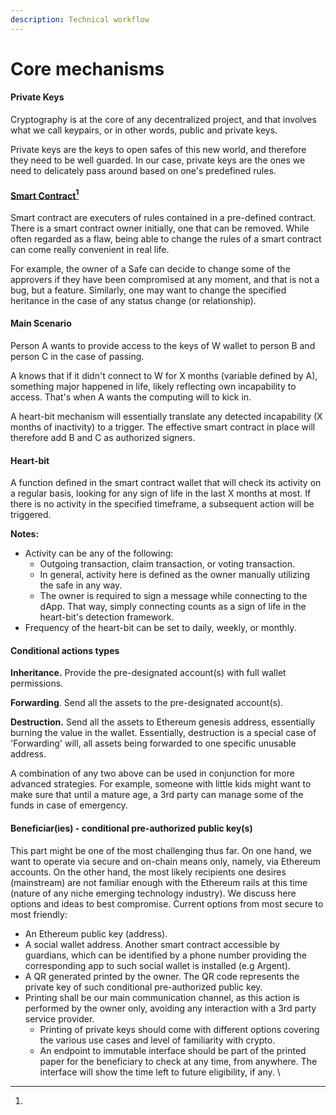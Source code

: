 ```yaml
---
description: Technical workflow
---
```


# Core mechanisms

#### Private Keys

Cryptography is at the core of any decentralized project, and that involves what we call keypairs, or in other words, public and private keys.&#x20;

Private keys are the keys to open safes of this new world, and therefore they need to be well guarded. In our case, private keys are the ones we need to delicately pass around based on one's predefined rules.

#### [Smart Contract](#user-content-fn-1)[^1]

Smart contract are executers of rules contained in a pre-defined contract. There is a smart contract owner initially, one that can be removed. While often regarded as a flaw, being able to change the rules of a smart contract can come really convenient in real life.&#x20;

For example, the owner of a Safe can decide to change some of the approvers if they have been compromised at any moment, and that is not a bug, but a feature. Similarly, one may want to change the specified heritance in the case of any status change (or relationship).

#### Main Scenario

Person A wants to provide access to the keys of W wallet to person B and person C in the case of passing.&#x20;

A knows that if it didn't connect to W for X months (variable defined by A), something major happened in life, likely reflecting own incapability to access. That's when A wants the computing will to kick in.

A heart-bit mechanism will essentially translate any detected incapability (X months of inactivity) to a trigger. The effective smart contract in place will therefore add B and C as authorized signers.&#x20;

#### Heart-bit

A function defined in the smart contract wallet that will check its activity on a regular basis, looking for any sign of life in the last X months at most. If there is no activity in the specified timeframe, a subsequent action will be triggered.&#x20;

**Notes:**

* Activity can be any of the following:&#x20;
  * Outgoing transaction, claim transaction, or voting transaction.
  * In general, activity here is defined as the owner manually utilizing the safe in any way.
  * The owner is required to sign a message while connecting to the dApp. That way, simply connecting counts as a sign of life in the heart-bit's detection framework.
* Frequency of the heart-bit can be set to daily, weekly, or monthly.

#### Conditional actions types

**Inheritance.** Provide the pre-designated account(s) with full wallet permissions.

**Forwarding**. Send all the assets to the pre-designated account(s).

**Destruction.** Send all the assets to Ethereum genesis address, essentially burning the value in the wallet. Essentially, destruction is a special case of 'Forwarding' will, all assets being forwarded to one specific unusable address.

A combination of any two above can be used in conjunction for more advanced strategies. For example, someone with little kids might want to make sure that until a mature age, a 3rd party can manage some of the funds in case of emergency.&#x20;



#### Beneficiar(ies) - conditional pre-authorized public key(s)

This part might be one of the most challenging thus far. On one hand, we want to operate via secure and on-chain means only, namely, via Ethereum accounts. On the other hand, the most likely recipients one desires (mainstream) are not familiar enough with the Ethereum rails at this time (nature of any niche emerging technology industry). We discuss here options and ideas to best compromise. Current options from most secure to most friendly:

* An Ethereum public key (address).
* A social wallet address. Another smart contract accessible by guardians, which can be identified by a phone number providing the corresponding app to such social wallet is installed (e.g Argent).
* A QR generated printed by the owner. The QR code represents the private key of such conditional pre-authorized public key.
* Printing shall be our main communication channel, as this action is performed by the owner only, avoiding any interaction with a 3rd party service provider.
  * Printing of private keys should come with different options covering the various use cases and level of familiarity with crypto.&#x20;
  * An endpoint to immutable interface should be part of the printed paper for the beneficiary to check at any time, from anywhere. The interface will show the time left to future eligibility, if any. \


[^1]: 
